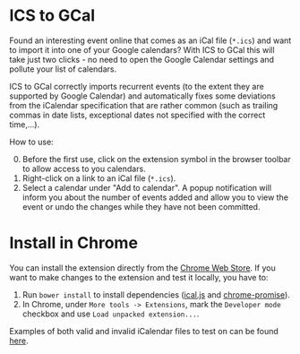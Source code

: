 # ICS to GCal
Found an interesting event online that comes as an iCal file (`*.ics`) and want to import it into one of your Google calendars? With ICS to GCal this will take just two clicks - no need to open the Google Calendar settings and pollute your list of calendars.

ICS to GCal correctly imports recurrent events (to the extent they are supported by Google Calendar) and automatically fixes some deviations from the iCalendar specification that are rather common (such as trailing commas in date lists, exceptional dates not specified with the correct time,...).

How to use:

0. Before the first use, click on the extension symbol in the browser toolbar to allow access to you calendars.
1. Right-click on a link to an iCal file (`*.ics`).
2. Select a calendar under "Add to calendar".
A popup notification will inform you about the number of events added and allow you to view the event or undo the changes while they have not been committed.

# Install in Chrome
You can install the extension directly from the [Chrome Web Store](https://chrome.google.com/webstore/detail/ics-to-gcal/ljobcbehhifehkmamikmchekbbljopao). If you want to make changes to the extension and test it locally, you have to:

1. Run `bower install` to install dependencies ([ical.js](https://github.com/mozilla-comm/ical.js/) and [chrome-promise](https://github.com/tfoxy/chrome-promise)).
2. In Chrome, under `More tools -> Extensions`, mark the `Developer mode` checkbox and use `Load unpacked extension...`.

Examples of both valid and invalid iCalendar files to test on can be found
[here](https://ics-to-gcal-912f8.firebaseapp.com/).
